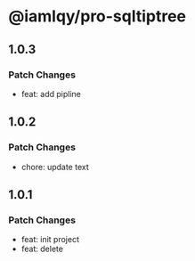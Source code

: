 # @iamlqy/pro-sqltiptree

## 1.0.3

### Patch Changes

- feat: add pipline

## 1.0.2

### Patch Changes

- chore: update text

## 1.0.1

### Patch Changes

- feat: init project
- feat: delete
